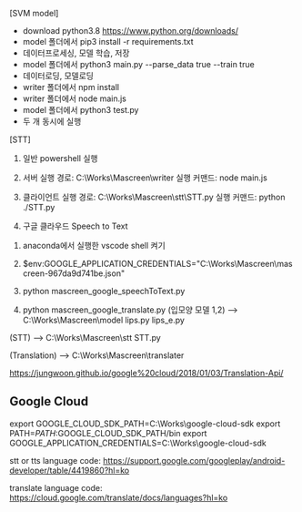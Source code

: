 
[SVM model]
- download python3.8 https://www.python.org/downloads/
- model 폴더에서 pip3 install -r requirements.txt
- 데이터프로세싱, 모델 학습, 저장
- model 폴더에서 python3 main.py --parse_data true --train true
- 데이터로딩, 모델로딩
- writer 폴더에서 npm install
- writer 폴더에서 node main.js
- model 폴더에서 python3 test.py
- 두 개 동시에 실행

[STT]
1. 일반 powershell 실행

2. 서버  실행
경로: C:\Works\Mascreen\writer
실행 커맨드: node main.js

3. 클라이언트 실행
경로: C:\Works\Mascreen\stt\STT.py
실행 커맨드: python ./STT.py

4. 구글 클라우드 Speech to Text
1) anaconda에서 실행한 vscode shell 켜기

2) $env:GOOGLE_APPLICATION_CREDENTIALS="C:\Works\Mascreen\mascreen-967da9d741be.json"

3) python mascreen_google_speechToText.py


4) python mascreen_google_translate.py
(입모양 모델 1,2) --> 
C:\Works\Mascreen\model
lips.py
lips_e.py

(STT) -->
C:\Works\Mascreen\stt
STT.py

(Translation) -->
C:\Works\Mascreen\translater


https://jungwoon.github.io/google%20cloud/2018/01/03/Translation-Api/

## Google Cloud
export GOOGLE_CLOUD_SDK_PATH=C:\Works\google-cloud-sdk
export PATH=$PATH:$GOOGLE_CLOUD_SDK_PATH/bin
export GOOGLE_APPLICATION_CREDENTIALS=C:\Works\google-cloud-sdk

stt or tts language code:
https://support.google.com/googleplay/android-developer/table/4419860?hl=ko

translate language code:
https://cloud.google.com/translate/docs/languages?hl=ko